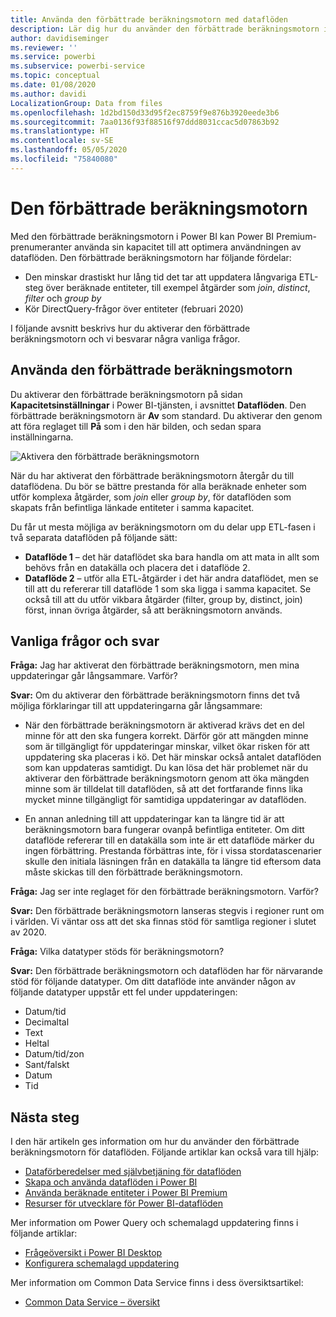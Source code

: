 ```yaml
---
title: Använda den förbättrade beräkningsmotorn med dataflöden
description: Lär dig hur du använder den förbättrade beräkningsmotorn i Power BI Premium med data flöden
author: davidiseminger
ms.reviewer: ''
ms.service: powerbi
ms.subservice: powerbi-service
ms.topic: conceptual
ms.date: 01/08/2020
ms.author: davidi
LocalizationGroup: Data from files
ms.openlocfilehash: 1d2bd150d33d95f2ec8759f9e876b3920eede3b6
ms.sourcegitcommit: 7aa0136f93f88516f97ddd8031ccac5d07863b92
ms.translationtype: HT
ms.contentlocale: sv-SE
ms.lasthandoff: 05/05/2020
ms.locfileid: "75840080"
---
```

# <a name="the-enhanced-compute-engine"></a>Den förbättrade beräkningsmotorn

Med den förbättrade beräkningsmotorn i Power BI kan Power BI Premium-prenumeranter använda sin kapacitet till att optimera användningen av dataflöden. Den förbättrade beräkningsmotorn har följande fördelar:

* Den minskar drastiskt hur lång tid det tar att uppdatera långvariga ETL-steg över beräknade entiteter, till exempel åtgärder som *join*, *distinct*, *filter* och *group by*
* Kör DirectQuery-frågor över entiteter (februari 2020)

I följande avsnitt beskrivs hur du aktiverar den förbättrade beräkningsmotorn och vi besvarar några vanliga frågor.


## <a name="using-the-enhanced-compute-engine"></a>Använda den förbättrade beräkningsmotorn

Du aktiverar den förbättrade beräkningsmotorn på sidan **Kapacitetsinställningar** i Power BI-tjänsten, i avsnittet **Dataflöden**. Den förbättrade beräkningsmotorn är **Av** som standard. Du aktiverar den genom att föra reglaget till **På** som i den här bilden, och sedan spara inställningarna. 

![Aktivera den förbättrade beräkningsmotorn](media/service-dataflows-enhanced-compute-engine/enhanced-compute-engine-01.png)

När du har aktiverat den förbättrade beräkningsmotorn återgår du till dataflödena. Du bör se bättre prestanda för alla beräknade enheter som utför komplexa åtgärder, som *join* eller *group by*, för dataflöden som skapats från befintliga länkade entiteter i samma kapacitet. 

Du får ut mesta möjliga av beräkningsmotorn om du delar upp ETL-fasen i två separata dataflöden på följande sätt:

* **Dataflöde 1** – det här dataflödet ska bara handla om att mata in allt som behövs från en datakälla och placera det i dataflöde 2.
* **Dataflöde 2** – utför alla ETL-åtgärder i det här andra dataflödet, men se till att du refererar till dataflöde 1 som ska ligga i samma kapacitet. Se också till att du utför vikbara åtgärder (filter, group by, distinct, join) först, innan övriga åtgärder, så att beräkningsmotorn används.

## <a name="common-questions-and-answers"></a>Vanliga frågor och svar

**Fråga:** Jag har aktiverat den förbättrade beräkningsmotorn, men mina uppdateringar går långsammare. Varför?

**Svar:** Om du aktiverar den förbättrade beräkningsmotorn finns det två möjliga förklaringar till att uppdateringarna går långsammare:

 - När den förbättrade beräkningsmotorn är aktiverad krävs det en del minne för att den ska fungera korrekt. Därför gör att mängden minne som är tillgängligt för uppdateringar minskar, vilket ökar risken för att uppdatering ska placeras i kö. Det här minskar också antalet dataflöden som kan uppdateras samtidigt. Du kan lösa det här problemet när du aktiverar den förbättrade beräkningsmotorn genom att öka mängden minne som är tilldelat till dataflöden, så att det fortfarande finns lika mycket minne tillgängligt för samtidiga uppdateringar av dataflöden.

 - En annan anledning till att uppdateringar kan ta längre tid är att beräkningsmotorn bara fungerar ovanpå befintliga entiteter. Om ditt dataflöde refererar till en datakälla som inte är ett dataflöde märker du ingen förbättring. Prestanda förbättras inte, för i vissa stordatascenarier skulle den initiala läsningen från en datakälla ta längre tid eftersom data måste skickas till den förbättrade beräkningsmotorn.  

**Fråga:** Jag ser inte reglaget för den förbättrade beräkningsmotorn. Varför?

**Svar:** Den förbättrade beräkningsmotorn lanseras stegvis i regioner runt om i världen. Vi väntar oss att det ska finnas stöd för samtliga regioner i slutet av 2020.

**Fråga:** Vilka datatyper stöds för beräkningsmotorn?

**Svar:** Den förbättrade beräkningsmotorn och dataflöden har för närvarande stöd för följande datatyper. Om ditt dataflöde inte använder någon av följande datatyper uppstår ett fel under uppdateringen:

* Datum/tid
* Decimaltal
* Text
* Heltal
* Datum/tid/zon
* Sant/falskt
* Datum
* Tid

## <a name="next-steps"></a>Nästa steg

I den här artikeln ges information om hur du använder den förbättrade beräkningsmotorn för dataflöden. Följande artiklar kan också vara till hjälp:

* [Dataförberedelser med självbetjäning för dataflöden](service-dataflows-overview.md)
* [Skapa och använda dataflöden i Power BI](service-dataflows-create-use.md)
* [Använda beräknade entiteter i Power BI Premium](service-dataflows-computed-entities-premium.md)
* [Resurser för utvecklare för Power BI-dataflöden](service-dataflows-developer-resources.md)

Mer information om Power Query och schemalagd uppdatering finns i följande artiklar:
* [Frågeöversikt i Power BI Desktop](desktop-query-overview.md)
* [Konfigurera schemalagd uppdatering](refresh-scheduled-refresh.md)

Mer information om Common Data Service finns i dess översiktsartikel:
* [Common Data Service – översikt ](https://docs.microsoft.com/powerapps/common-data-model/overview)

